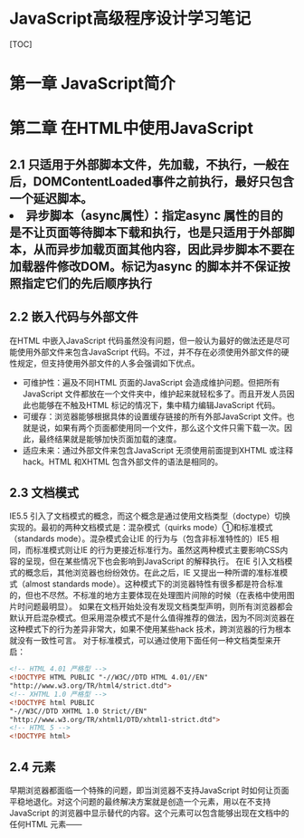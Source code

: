 # JavaScript高级程序设计学习笔记

[TOC]

# 第一章 JavaScript简介

# 第二章 在HTML中使用JavaScript

## 2.1 <script>元素

1. 延迟脚本（defer属性）：<script defer="defer"></script> 只适用于外部脚本文件，先加载，不执行，一般在</html>后，DOMContentLoaded事件之前执行，最好只包含一个延迟脚本。
2. 异步脚本（async属性）：指定async 属性的目的是不让页面等待脚本下载和执行，也是只适用于外部脚本，从而异步加载页面其他内容，因此异步脚本不要在加载器件修改DOM。标记为async 的脚本并不保证按照指定它们的先后顺序执行


## 2.2 嵌入代码与外部文件

在HTML 中嵌入JavaScript 代码虽然没有问题，但一般认为最好的做法还是尽可能使用外部文件来包含JavaScript 代码。不过，并不存在必须使用外部文件的硬性规定，但支持使用外部文件的人多会强调如下优点。
- 可维护性：遍及不同HTML 页面的JavaScript 会造成维护问题。但把所有JavaScript 文件都放在一个文件夹中，维护起来就轻松多了。而且开发人员因此也能够在不触及HTML 标记的情况下，集中精力编辑JavaScript 代码。
- 可缓存：浏览器能够根据具体的设置缓存链接的所有外部JavaScript 文件。也就是说，如果有两个页面都使用同一个文件，那么这个文件只需下载一次。因此，最终结果就是能够加快页面加载的速度。
- 适应未来：通过外部文件来包含JavaScript 无须使用前面提到XHTML 或注释hack。HTML 和XHTML 包含外部文件的语法是相同的。

## 2.3 文档模式

IE5.5 引入了文档模式的概念，而这个概念是通过使用文档类型（doctype）切换实现的。最初的两种文档模式是：混杂模式（quirks mode）①和标准模式（standards mode）。混杂模式会让IE 的行为与（包含非标准特性的）IE5 相同，而标准模式则让IE 的行为更接近标准行为。虽然这两种模式主要影响CSS内容的呈现，但在某些情况下也会影响到JavaScript 的解释执行。
在IE 引入文档模式的概念后，其他浏览器也纷纷效仿。在此之后，IE 又提出一种所谓的准标准模式（almost standards mode）。这种模式下的浏览器特性有很多都是符合标准的，但也不尽然。不标准的地方主要体现在处理图片间隙的时候（在表格中使用图片时问题最明显）。
如果在文档开始处没有发现文档类型声明，则所有浏览器都会默认开启混杂模式。但采用混杂模式不是什么值得推荐的做法，因为不同浏览器在这种模式下的行为差异非常大，如果不使用某些hack 技术，跨浏览器的行为根本就没有一致性可言。
对于标准模式，可以通过使用下面任何一种文档类型来开启：
``` html
<!-- HTML 4.01 严格型 -->
<!DOCTYPE HTML PUBLIC "-//W3C//DTD HTML 4.01//EN"
"http://www.w3.org/TR/html4/strict.dtd">
<!-- XHTML 1.0 严格型 -->
<!DOCTYPE html PUBLIC
"-//W3C//DTD XHTML 1.0 Strict//EN"
"http://www.w3.org/TR/xhtml1/DTD/xhtml1-strict.dtd">
<!-- HTML 5 -->
<!DOCTYPE html>
```

## 2.4 <noscript>元素

早期浏览器都面临一个特殊的问题，即当浏览器不支持JavaScript 时如何让页面平稳地退化。对这个问题的最终解决方案就是创造一个<noscript>元素，用以在不支持JavaScript 的浏览器中显示替代的内容。这个元素可以包含能够出现在文档<body>中的任何HTML 元素——<script>元素除外。包含在<noscript>元素中的内容只有在下列情况下才会显示出来：
- 浏览器不支持脚本
- 浏览器支持脚本，但脚本被禁用

# 第三章 基本概念
1. 区分大小写
2. 标识符：第一个字母为字母、下划线或美元符$。驼峰式命名（getElementById）。
3. 注释：单行//  块级注释（多行）/* 开头 */结尾。
4. 严格模式：脚本中添加 "use strict"。
5. 语句：推荐末尾加分号，尽量使用代码块（使用{}将代码括起来），哪怕if语句后只有一句代码。
6. 变量：使用 var 关键字定义，未初始化时会保存一个特殊的值--undefined，在修改变量值得同时可以修改变量的类型，但不推荐，通过var定义的变量是局部变量。省略var关键字课定义全局变量，但不推荐。
7.ECMAScript中有5种简单数据类型：Undefined、Null、Boolean、Number、String。1种复杂数据类型Object。
8. typeof操作符（不是函数，可以不要()）：返回下列某个字符串
  - "undefined"--如果值未定义
  - "boolean"--如果值是布尔值
  - "string"--如果值是字符串
  - "number"--如果值是数值
  - "object"--如果值是对象或null
  - "function"--如果值是函数
9. Undefined类型：只有一个值，即特殊的undefined。对于声明未进行初始化或未进行声明的变量使用typeof操作符都会返回"undefined"。
10. Null类型：也只有一个值null（逻辑上看表示一个空对象指针），实际上undefined是派生自null的对它们使用==符号判断时会返回true。
11. Boolean类型：只有true和false两个值。
12. Number类型
十进制，八进制（0开头，如果后面包含大于7的数字，则会忽略0，直接解析成十进制数），十六进制（0x开头，后面字母可大写可小写）。在进行算数运算时，最终都将转换成十进制数值。可以保存正零（+0）和负零（-0），正零和负零被认为相等。
浮点数值：数值中必须包含一个小数点，并且小数点后面至少有一位数字。可以用e/E表示法（科学计数法）表示数值。浮点数的最高精度是17位小数。默认情况下，ECMAScript会将小数点后面带有6个零以上的数值转换成e表示法表示的数值。
数值范围：ECMAScript表示的最大值保存在Number.MAX_VALUE中，最小值保存在Number.MIN_VALUE中，超出范围将会自动转换成特殊值+Infinity或-Infinity，可以使用isFinite函数判断一个数值是否是有穷的。
NaN：非数值（Not a Number），用于表示一个本来要返回数值的操作数未返回数值的情况。NaN与任何值都不相等，包括NaN本身。
数值转换：Number( )、parseInt( )、parseFloat( )。
13. String类型
转换为字符串：toString()方法、String()方法。
14. Object类型
- constructor
- hasOwnProperty(propertyName)
- isPrototypeOf(object)
- propertyIsEnumerable(propertyName)
- toLocaleString()
- toString()
- valueOf()
15. 语句
- if else
- do while
- while
- for（由于ECMAScript中不存在块级作用域，因此在循环内部定义的变量也可以在循环外部访问）
- for in
- label（label:statement）
- with（不建议使用，严格模式下不允许）
- switch
16. 函数：arguments对象

# 第四章 变量、作用域和内存问题

1. 基本类型和引用类型的值
  - 动态属性（只能给引用类型值动态添加属性）
  - 复制变量值：复制基本类型值时会创建独立的副本，但复制引用类型的值时两个变量将引用同一个对象。
  - 传递参数：所有函数的参数都是按照值传递的。
  - 检测类型：result = variable instanceof constructor

2. 执行环境及作用域
	Web浏览器中，全局执行环境被认为是windows对象。
	- 延长作用域链
	- 当执行流进入下列任何一个语句时，作用域链就会得到加长：
  	- try-catch语句的catch块
  	- with语句
	- 没有块级作用域
		- 声明变量：如果初始化变量时没有使用var声明，该变量会自动被添加到全局环境中。严格模式下，不声明会导致错误。
		- 查询标识符：作用域链逐级向上搜索。

3. 垃圾收集
  1、标记清除（常用）
  2、引用计数
  3、性能问题（垃圾收集器周期运行）
  4、管理内存

# 第五章 引用类型

1. Object类型

2. Array类型
检测数组：value instanceof Array 会因存在两个或以上的全局环境出现问题，ECMAScript 5新增了Array.isArray(value)方法，检测值value是不是数组。
转换方法：toLocaleString()、toString()、valueOf()方法。
栈方法：push()、pop()。
队列方法：shift()与push()，队列。unshift()与pop()，反方向队列。
重排序方法：reverse()和sort()。
操作方法
- concat()方法连接数组；
- slice()方法返回数组中的某一段，如果该方法中包含负数，则用数组长度加上该数来确定位置，结束位置小于起始位置时返回空数组。
- splice()方法：删除，插入，替换。splice()始终返回一个数组，是空数组或者院数组中删除的项。
- 位置方法：indexOf()和lastIndexOf()方法，返回要查找的项在数组中第一次出现位置的索引值。
- 迭代方法：every()、filter()、forEach()、map()、some()。
- 归并方法：reduce()和reduceRight()方法

3. Date类型
Date.parse()、Date.UTC()和Date.now()方法

4. RegExp类型
var expression = / pattern / flags ;
正则表达式的匹配模式支持下列3个标志（flags）：
  1. g：表示全局模式
  2. i：表示不区分大小写
  3. m：表示多行模式
  4. 方法：exec()，test()。

5. Function类型
没有重载
函数声明与函数表达式
作为值的函数：callSomeFunction(functionName , parameter)
函数内部属性：
两个特殊对象：arguments和this。
arguments主要用途是保存函数参数，还有一个名叫callee的属性，该属性是一个指针，指向拥有这个arguments对象的函数。
this引用的是函数执行的环境对象，当在网页的全局作用域中调用函数时，this对象引用的就是windows。
caller属性：保存着调用当前函数的函数的引用。
函数的属性和方法
函数是一个对象，每个函数都包含两个属性：length和prototype。
- length属性表示函数希望接受的命名参数的个数。
- prototype属性是不可枚举的，因此使用for in无法发现。
每个函数都包含两个非继承而来的方法：apply()和call()，
- 扩充了作用域，对象不需要与方法有任何耦合关系。
- ECMAScript5还定义了一个方法 bind()，该方法创建一个函数实例，其this值会被绑定到传给bind()函数的值。

6. 基本包装类型
三个特殊的引用类型：Boolean、Number和String。
引用类型与基本包装类型的主要区别就是对象的生存期。
Boolean类型：
布尔表达式中的所有对象都会被转成true
Number类型：
toFixed()（四舍五入）、toExponential()（e表示法）、toPrecision()方法（自动选择合适方法）。
String类型
字符方法：charAt()、charCodeAt()。
字符串操作方法：concat()、slice()、substr()、substring()。
字符串位置方法：indexOf()、lastIndexOf()。
trim()方法：删除前缀及后缀空格。
字符串大小写转换方法：toLowerCase()、toLocaleLowerCase()、toUpperCase()、toLocaleUpperCase()。
字符串模式匹配方法：match()方法与RegExp的exec()方法相同，search()方法返回字符串中的第一个匹配项的索引，始终从字符串开头向后查找。replace()方法；split()方法。
localeCompare()方法：比较两个字符串并返回1、0或-1。
fromCharCode()方法：静态方法，接受字符编码转换成字符串，与charCodeAt()相反。

7. 单体内置对象

Global对象
  1. URI编码方法：
    - encodeURI()--替换空格；
    - encodeURIComponent()--替换所有非字母数字字符；
    - decodeURI()方法；
    - decodeURIComponent()方法。
  2. eval()方法：
  3. Global对象属性：特殊值，原声引用类型构造函数都是Global对象属性。
  4. window对象

Math对象
  1. 属性：大都是数学计算中可能会用到的一些特殊值
  2. min()和max()方法。
  3. 舍入方法：
    - Math.ceil()：向上舍入
    - Math.floor()：向下舍入
    - Math.round()：标准四舍五入
  4. random()方法
	5. 其他还包括一些完成简单或复杂计算的方法。

# 第六章 面向对象的程序设计

扩展知识：属性名前加下划线表示只能通过对象方法访问的属性（p141）

1. 理解对象
属性类型：数据属性和访问器属性。
数据属性
数据属性有四个描述其行为的特性：
  - [[Configurable]]：表示能否通过delete删除属性从而重新定义属性，能否修改属性的特型，或者能否把属性修改为访问器属性。默认值为true。
  - [[Enumerable]]：表示能否通过for in 返回属性。默认值为true。
  - [[Writable]]：表示能否修改属性的值。默认值为true。
  - [[Value]]：包含这个属性的数据值。默认值为undefined。
要修改属性的默认特性（以上四个），必须使用ECMAScript5的Object.defineProperty()方法。该方法接收三个参数，属性所在对象、属性的名字和一个描述符对象（以上四个）。调用该方法时，如果不指定，四个特性的默认值都是false。
访问器属性
访问器属性有四个特性：
  - [[Configurable]]：表示能否通过delete删除属性从而重新定义属性，能否修改属性的特型，或者能否把属性修改为访问器属性。默认值为true。
  - [[Enumerable]]：表示能否通过for in 返回属性。默认值为true。
  - [[Get]]：在读取属性时调用的函数。默认值为undefined。
  - [[Set]]：在写入属性时调用的函数。默认值为undefined。
访问器属性不能直接定义，必须使用Object.defineProperty()来定义。
定义多个属性
Object.defineProperties()方法，第一个参数是要添加和修改其属性的对象，第二个与第一个对象中要添加或修改的属性一一对应。
读取属性的特性
Object.getOwnPropertyDescriptor()方法，参数为属性所在对象和要读取属性的名称，返回值是一个对象。

2. 创建对象
工厂模式，用函数来封装已特定接口创建对象的细节。
构造函数模式
原型模式：
创建的每一个函数都有一个prototype（原型）属性，这个属性是一个指针，指向一个对象，而这个对象的用途是包含可以由特定类型的所有实例共享的属性和方法。
isPrototypeOf()方法
Object.getPrototypeOf()方法
hasOwnProperty()方法
原型与in操作符，只要能通过对象访问到属性就返回true，hasOwnProperty()只有属性存在于实例中时才返回true，因此只要in操作符返回true，而hasOwnProperty()返回false，就可以确定属性是原型中的属性。 
Object.keys()方法取得对象上所有可以枚举的属性。
Object.getOwnPropertyNames()方法取得所有实例属性，包括不可枚举（constructor等）
原型的动态性
原生对象的原型
组合使用原型模式和构造函数模式
寄生构造函数模式
稳妥构造函数模式

3. 继承
原型链


# 第七章 函数表达式

函数声明、函数表达式（匿名函数、拉姆达函数）
1. 递归
arguments.callee是一个指向正在执行函数的指针。也可使用一个命名的函数表达式来实现。

2. 闭包
闭包与变量
关于this对象
内存泄漏

3. 模仿块级作用域
``` js
(function (){
	//块级作用域
})();
```
函数表达式后面可以跟圆括号，而函数声明后面不能跟圆括号。

4. 私有变量
特权方法（有权访问私有变量的公有方法）
静态私有变量
模块模式：如果必须创建一个对象并以某些数据对其进行初始化，同时还要公开一些能够访问这些私有数据的方法，那么就可以使用模块模式。
增强的模块模式

# 第八章 BOM

1. window对象
BOM对象的核心是window，它表示浏览器的一个实例。在浏览器中，window对象有双重角色，它既是通过JavaScript访问浏览器窗口的一个接口，又是ECMAScript规定的Global对象。
全局作用域：全局变量不能通过delete操作符删除，而直接在window对象上定义的属性可以。尝试访问未声明的变量会出错，但可以通过查询window对象，可以知道某个可能未声明的变量是否存在。
窗口关系及框架：
``` html
<frameset><frame></frame></frameset>
```
window.frames[0]、top.frames[0]。
parent，在没有框架的情况下parent一定等于top，它们都等于window。
窗口位置：
screenLeft和screenTop属性（screenX，screenY）。moveTo()和moveBy()方法。
窗口大小：
innerWidth、innerHeight、outerWidth、outerHeight。
resizeTo()、resizeBy()方法可以调整浏览器窗口的大小。
导航和打开窗口：
window.open()。
window.close()，仅适用于window.open()打开的窗口，对于浏览器的主窗口，如果没有得到用户允许是不能关闭它的。
新创建的window对象有一个opener属性，其中保存着打开他的原始窗口对象。
安全限制（弹出窗口）
弹出窗口屏蔽程序
间歇调用和超时调用：
超时调用，setTimeout()，第一个参数可以是包含JS代码的字符串，也可以是一个函数（推荐），第二个参数是毫秒表示的时间。调用setTimeout()方法之后，会返回一个数值ID，表示超时调用，这个超时调用ID是计划执行代码的唯一标识符，可以通过它来取消超时调用。
demo：
``` js
//设置超时调用
var timeoutId = setTimeout(function(){
	alert("hello world !");
}, 1000);
//把它取消
clearTimeout(timeoutId);
//执行以上代码什么都不会发生。
```
间歇调用，setInterval()，clearInterval()使用与超时调用类似。
系统对话框：
alert()、confirm()、prompt()。

2. location对象

3. navigator对象

4. screen对象

5. history对象

# 第九章 客户端检测

1. 能力检测（特性检测）
2. 怪癖检测
3. 用户代理检测：
主流四大浏览器内核：
	- Trident ：Internet Explore
	- Gecko：Mozilla Firefox、Netscape
	- WebKit：Safari、Chrome
	- Presto：Opera

# 第十章 DOM

DOM（文档对向模型）是针对HTML和XML文档的一个API。

1. 节点层次
文档节点（document）是每个节点的根节点。总共有12种节点类型。
Node类型
每个节点都有一个nodeType属性，用于表明节点的类型。节点类型由在Node类型中定义的下列12个常量属性来表示：
  1. Node.ELEMENT_NODE=1
  2. Node.ATTRIBUTE_NODE=2
  3. Node.TEXT_NODE=3
  4. Node.CDATA_SECTION_NODE=4
  5. Node.ENTITY_REFERENCE_NODE=5
  6. Node.ENTITY_NODE=6
  7. Node.PROCESSING_INSTRUCTION_NODE=7
  8. Node.COMMENT_NODE=8
  9. Node.DOCUMENT_NODE=9
  10. Node.DOCUMENT_TYPE_NODE=10
  11. Node.DOCUMENT_FRAGMENT_NODE=11
  12. Node.NOTATION_NODE=12

2. nodeName和nodeValue属性：
对于元素节点，nodeName中保存的始终都是元素的标签名，而nodeValue的值始终为null。

3. 节点关系
每个节点都有一个childNodes属性，其中保存着一个NodeList对象，NodeList是一种类数组对象，用于保存一组有序节点，可以通过位置来访问这些节点，但它并不是Array的实例。DOM结构的变化能够自动反映在NodeList对象中。
每个节点都有一个parentNode属性，该节点指向文档树中的父节点。包含在childNodes中的节点具有相同的父节点，每个节点之间是同胞节点，可以通过previousSilbling和nextSibling属性访问。
hasChildNodes()方法在节点包含一个或多个子节点的情况下返回true。
所有节点都有的一个属性是ownerDocument，该属性指向表示整个文档的文档节点。

4. 操作节点
appendChild()方法用于向childNodes列表的末尾添加一个节点，返回值为新增的节点。
insertBefore()将节点放在列表中某个特定的位置上。
replaceChild()替换列表中某节点，并且返回被替换掉并从列表中移除的节点。
removeChild()移除节点，并返回被移除的节点。

5. 其他方法
cloneNode()方法用于创建节点副本，传入参数true表示执行深度复制（复制节点及整个子节点树），false执行浅复制（只复制节点本身）。
normalize()方法处理文档树中的文本节点。当某个节点调用它时就会在该节点的子节点中查找，如果找到了空文本节点，则删除它，如果找到相邻节点，则将他们合并成一个节点。

**Document类型**

在浏览器中，document对象是HTMLDocument（继承自Document类型）的一个实例。
Document节点特征：
- nodeType值为9
- nodeName值为"#document"
- nodeValue、parentNode、ownerDocument值为null
- 其子节点可能是一个DocumentType（最多一个）、Element（最多一个）、ProcessingInstruction或Comment。

1. 文档子节点
内置访问子节点快捷方式：
	- document.documentElement属性始终指向HTML页面中的<html>元素
	- document.body属性直接指向<body>元素

2. 文档信息
title属性
URL属性：包含页面完整的URL
domain属性：只包含页面的域名，可以设置，但不能将其设置为URL中不包含的域
referrer属性保存着链接到当前页面的那个页面的URL

3. 查找元素
getElementById()
getElementByTagName()，返回一个HTMLCollection对象，与NodeList对象类似，可以通过下标（方括号）或item()方法取得其中值，如果包含name属性，也可以通过namedItem()方法取得。
getElementByName()，常用取得单选按钮。

4. 特殊集合

5. DOM一致性检测
document.implementation.hasFeature("XML", "1.0")，返回true或者false。

6. 文档写入
write()、writeln()、open()、close()。

**Element类型**

在HTML中，标签名（tagName）始终都以全部大写表示。
1. HTML元素
标准特性：
id、title、lang、dir、className
2. 取得特性
getAttribute()、setAttribute()、removeAttribute()。
两类特殊属性虽然有对应属性名，但属性的值与通过getAttribute()返回的并不同。第一类特性就是style，第二类特性是onclick这样的事件处理程序。
3. attributes属性
4. 创建元素
createElement()方法创建新元素，IE中可以直接传入标签来创建。
5. 元素子节点
Text类型
开始标签与结束标签之间只要存在内容，就会创建一个文本节点。
1. 创建文本节点
createTextNode()。
2. 规范化文本节点
normalize()方法，在包含两个或多个文本节点的父元素上调用normalize方法时，则会将所有文本节点合并成一个节点。
3. 分隔文本节点
splitText()方法与normalize()方法相反，按指定位置分隔nodeValue值，返回包含剩余部分的一个节点。
Comment类型
Comment类型与Text类型继承自相同的基类。
createComment()方法创建注释节点，浏览器不会识别位于<html>标签外的注释。
CDATASection类型
只针对于XML文档，继承自Text类型。
createCDataSection()方法来创建CDATA区域。
DocumentType类型
不常用，仅Firefox，Safari，Opera支持，浏览器会把DocumentType对象保存在document.doctype中，包括三个属性：name，entities，notations。
DocumentFragment类型
虽然不能把文档片段直接添加到文档中，但可以将它当做一个仓库来使用，即可以在里面保存将来可能会添加到 文档中的节点。
Attr类型
元素的特性在DOM中以Attr类型来表示，特性就是存在于attributes属性中的节点。
2、DOM操作技术
1. 动态脚本

# 第20章 JSON

1、语法
JSON语法可以表示以下三种类型的值：
      ○ 简单值：可以在JSON中表示字符串（双引号）、数值、布尔值和null，不支持JS中的undefined
      ○ 对象：一组无序的键值对（对象属性名要加双引号）
      ○ 数组：一组有序的值列表（用中括号表示，不要末尾分号，与JS数组字面量表示类似）
2、解析与序列化
早期使用JS的eval()函数。
JSON对象有两个方法：
JSON.stringify();
JSON.parse();

# 第21章 Ajax与Comet

1、XMLHttpRequest对象
var xhr=createXHR(); //创建
xhr.open("get", "example.php", true); //准备发送
xhr.send(null); //发送
xhr.abort(); //取消发送
xhr对象具有readyState属性，取值如下：
- 0：未初始化。尚未调用open方法。
- 1：启动。已调用open，未调用send方法。
- 2：发送。已调用send方法，未接收到响应。
- 3：接收。已接收到部分数据。
- 4：完成。已接收到全部数据，而且已经可以在客户端使用了。

HTTP头部信息
setRequestHeader()方法设置自定义请求头部信息，接收两个参数，头部字段的名称和值，需在open之后，send之前调用该方法。
getResponseHeader()方法并传入头部字段名称可取得相应头部信息。
getAllResponseHeader()方法获取一个包含头部信息的长字符串。
GET请求
xhr.open("get", "example.php?name1=value1&name2=value2", true);
POST请求
xhr.open("get", "example.php", true);
send(data);
XMLHttpRequest 2级
- FormData类型
- 超时设定：timeout属性，ontimeout事件。
- overrideMimeType()方法

进度事件
- loadstart事件
- progress事件
- error事件
- abort事件
- load事件
- loadend事件

跨域资源共享
CORS（跨源资源共享）
- 设置请求头Origin
- 使用绝对地址
- 其他跨域技术：
  - 图像Ping（只能发送GET请求，无法访问服务器的响应文本）
  - JSONP（JSON with padding）（从其他域中加载代码执行，不安全，请求失败验证不容易）
  - Comet（长轮询，短轮询，定时发送数据；HTTP流，一次请求，定时发送）

服务器发送事件
- SSE（Server Send Events，服务器发送事件） API
- 事件流

Web Sockets
全双工、双向通信
建立连接取得响应后升级为Web Socket协议，URL的模式也不同，未加密http://变为
ws://，加密https://变为ws://。



